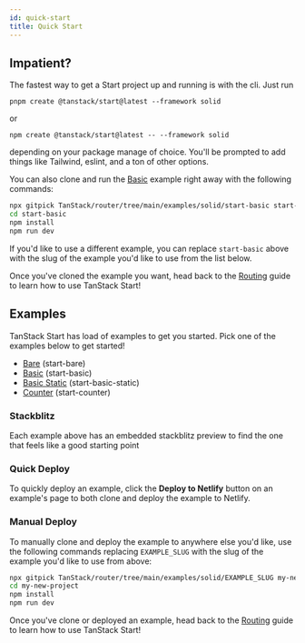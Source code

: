```yaml
---
id: quick-start
title: Quick Start
---
```


## Impatient?

The fastest way to get a Start project up and running is with the cli. Just run

```
pnpm create @tanstack/start@latest --framework solid
```

or

```
npm create @tanstack/start@latest -- --framework solid
```

depending on your package manage of choice. You'll be prompted to add things like Tailwind, eslint, and a ton of other options.

You can also clone and run the [Basic](https://github.com/TanStack/router/tree/main/examples/solid/start-basic) example right away with the following commands:

```bash
npx gitpick TanStack/router/tree/main/examples/solid/start-basic start-basic
cd start-basic
npm install
npm run dev
```

If you'd like to use a different example, you can replace `start-basic` above with the slug of the example you'd like to use from the list below.

Once you've cloned the example you want, head back to the [Routing](../guide/routing) guide to learn how to use TanStack Start!

## Examples

TanStack Start has load of examples to get you started. Pick one of the examples below to get started!

- [Bare](https://github.com/TanStack/router/tree/main/examples/solid/start-bare) (start-bare)
- [Basic](https://github.com/TanStack/router/tree/main/examples/solid/start-basic) (start-basic)
- [Basic Static](https://github.com/TanStack/router/tree/main/examples/solid/start-basic-stats) (start-basic-static)
- [Counter](https://github.com/TanStack/router/tree/main/examples/solid/start-counter) (start-counter)

### Stackblitz

Each example above has an embedded stackblitz preview to find the one that feels like a good starting point

### Quick Deploy

To quickly deploy an example, click the **Deploy to Netlify** button on an example's page to both clone and deploy the example to Netlify.

### Manual Deploy

To manually clone and deploy the example to anywhere else you'd like, use the following commands replacing `EXAMPLE_SLUG` with the slug of the example you'd like to use from above:

```bash
npx gitpick TanStack/router/tree/main/examples/solid/EXAMPLE_SLUG my-new-project
cd my-new-project
npm install
npm run dev
```

Once you've clone or deployed an example, head back to the [Routing](../guide/routing) guide to learn how to use TanStack Start!
